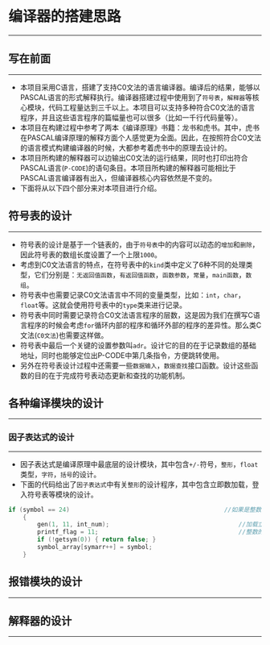 # 编译器的搭建思路
---
## 写在前面
---
*    本项目采用C语言，搭建了支持C0文法的语言编译器。编译后的结果，能够以PASCAL语言的形式解释执行。编译器搭建过程中使用到了`符号表`，`解释器`等核心模块，代码工程量达到三千以上。本项目可以支持多种符合C0文法的语言程序，并且这些语言程序的篇幅量也可以很多（比如一千行代码量等）。
*    本项目在构建过程中参考了两本《编译原理》书籍：龙书和虎书。其中，虎书在PASCAL编译原理的解释方面个人感觉更为全面。因此，在按照符合C0文法的语言模式构建编译器的时候，大都参考着虎书中的原理去设计的。
*    本项目所构建的解释器可以边输出C0文法的运行结果，同时也打印出符合PASCAL语言(`P-CODE`)的语句条目。本项目所构建的解释器可能相比于PASCAL语言编译器有出入，但编译器核心内容依然是不变的。
*    下面将从以下四个部分来对本项目进行介绍。
## 符号表的设计
---
*    符号表的设计是基于一个链表的，由于`符号表`中的内容可以动态的`增加`和`删除`，因此符号表的数组长度设置了一个上限`1000`。
*    考虑到C0文法语言的特点，在符号表中的`kind`类中定义了6种不同的处理类型，它们分别是：`无返回值函数`，`有返回值函数`，`函数参数`，`常量`，`main函数`，`数组`。
*    符号表中也需要记录C0文法语言中不同的变量类型，比如：`int`，`char`，`float`等。这就会使用符号表中的`type`类来进行记录。
*    符号表中同时需要记录符合C0文法语言程序的层数，这是因为我们在撰写C语言程序的时候会考虑`for`循环内部的程序和循环外部的程序的差异性。那么类C文法(`C0文法`)也需要这样做。
*    符号表中最后一个关键的设置参数叫`adr`。设计它的目的在于记录数组的基础地址，同时也能够定位出P-CODE中第几条指令，方便跳转使用。
*    另外在符号表设计过程中还需要一些`数据输入`，`数据查找`接口函数。设计这些函数的目的在于完成符号表动态更新和查找的功能机制。

## 各种编译模块的设计
---
### 因子表达式的设计
---
*    因子表达式是编译原理中最底层的设计模块，其中包含`+/-`符号，`整形`，`float`类型，`字符`，`括号`的设计。
*    下面的代码给出了`因子表达式`中有关`整形`的设计程序，其中包含立即数加载，登入符号表等模块的设计。
```C
if (symbol == 24)											//如果是整数
	{
		gen(1, 11, int_num);									//加载立即数（整数）
		printf_flag = 11;										//整数的flag标记
		if (!getsym(0)) { return false; }
		symbol_array[symarr++] = symbol;
	}
```
## 报错模块的设计
---
## 解释器的设计
---

